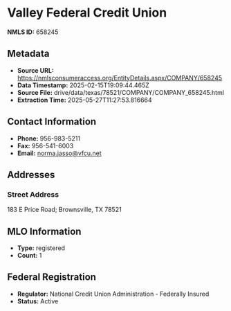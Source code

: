 # Valley Federal Credit Union

**NMLS ID:** 658245

## Metadata
- **Source URL:** https://nmlsconsumeraccess.org/EntityDetails.aspx/COMPANY/658245
- **Data Timestamp:** 2025-02-15T19:09:44.465Z
- **Source File:** drive/data/texas/78521/COMPANY/COMPANY_658245.html
- **Extraction Time:** 2025-05-27T11:27:53.816664

## Contact Information
- **Phone:** 956-983-5211
- **Fax:** 956-541-6003
- **Email:** norma.jasso@vfcu.net

## Addresses
### Street Address
183 E Price Road; Brownsville, TX 78521

## MLO Information
- **Type:** registered
- **Count:** 1

## Federal Registration
- **Regulator:** National Credit Union Administration - Federally Insured
- **Status:** Active
